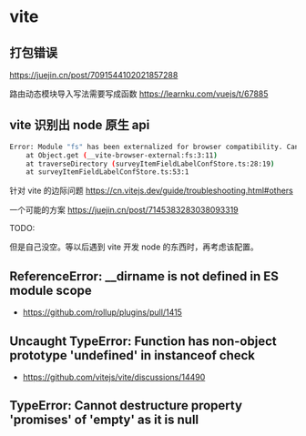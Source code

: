 # vite

## 打包错误

https://juejin.cn/post/7091544102021857288

路由动态模块导入写法需要写成函数
https://learnku.com/vuejs/t/67885

## vite 识别出 node 原生 api

```sh
Error: Module "fs" has been externalized for browser compatibility. Cannot access "fs.readdirSync" in client code.  See http://vitejs.dev/guide/troubleshooting.html#module-externalized-for-browser-compatibility for more details.
    at Object.get (__vite-browser-external:fs:3:11)
    at traverseDirectory (surveyItemFieldLabelConfStore.ts:28:19)
    at surveyItemFieldLabelConfStore.ts:53:1
```

针对 vite 的边际问题
https://cn.vitejs.dev/guide/troubleshooting.html#others

一个可能的方案
https://juejin.cn/post/7145383283038093319

TODO:

但是自己没空。等以后遇到 vite 开发 node 的东西时，再考虑该配置。

## ReferenceError: \_\_dirname is not defined in ES module scope

- https://github.com/rollup/plugins/pull/1415

## Uncaught TypeError: Function has non-object prototype 'undefined' in instanceof check

- https://github.com/vitejs/vite/discussions/14490

## TypeError: Cannot destructure property 'promises' of 'empty' as it is null
